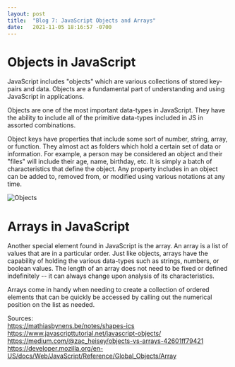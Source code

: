 ```yaml
---
layout: post
title:  "Blog 7: JavaScript Objects and Arrays"
date:   2021-11-05 18:16:57 -0700
---
```

# Objects in JavaScript
JavaScript includes "objects" which are various collections of stored key-pairs and data. Objects are a fundamental part of understanding and using JavaScript in applications.  

Objects are one of the most important data-types in JavaScript. They have the ability to include all of the primitive data-types included in JS in assorted combinations.

Object keys have properties that include some sort of number, string, array, or function. They almost act as folders which hold a certain set of data or information. For example, a person may be considered an object and their "files" will include their age, name, birthday, etc. It is simply a batch of characteristics that define the object. Any property includes in an object can be added to, removed from, or modified using various notations at any time. 

![Objects](https://mathiasbynens.be/_img/js-engines/object-model.svg)


# Arrays in JavaScript
Another special element found in JavaScript is the array. An array is a list of values that are in a particular order. Just like objects, arrays have the capability of holding the various data-types such as strings, numbers, or boolean values. The length of an array does not need to be fixed or defined indefinitely -- it can always change upon analysis of its characteristics.  

Arrays come in handy when needing to create a collection of ordered elements that can be quickly be accessed by calling out the numerical position on the list as needed. 





Sources:  
https://mathiasbynens.be/notes/shapes-ics
https://www.javascripttutorial.net/javascript-objects/
https://medium.com/@zac_heisey/objects-vs-arrays-42601ff79421
https://developer.mozilla.org/en-US/docs/Web/JavaScript/Reference/Global_Objects/Array


